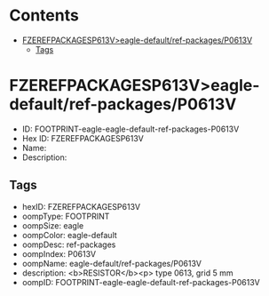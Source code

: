 



Contents
========

* [FZEREFPACKAGESP613V>eagle-default/ref-packages/P0613V](#fzerefpackagesp613veagle-defaultref-packagesp0613v)
	* [Tags](#tags)

# FZEREFPACKAGESP613V>eagle-default/ref-packages/P0613V

- ID: FOOTPRINT-eagle-eagle-default-ref-packages-P0613V
- Hex ID: FZEREFPACKAGESP613V
- Name: 
- Description: 

## Tags

- hexID: FZEREFPACKAGESP613V
- oompType: FOOTPRINT
- oompSize: eagle
- oompColor: eagle-default
- oompDesc: ref-packages
- oompIndex: P0613V
- oompName: eagle-default/ref-packages/P0613V
- description: &lt;b&gt;RESISTOR&lt;/b&gt;&lt;p&gt;&#xD;
type 0613, grid 5 mm
- oompID: FOOTPRINT-eagle-eagle-default-ref-packages-P0613V
